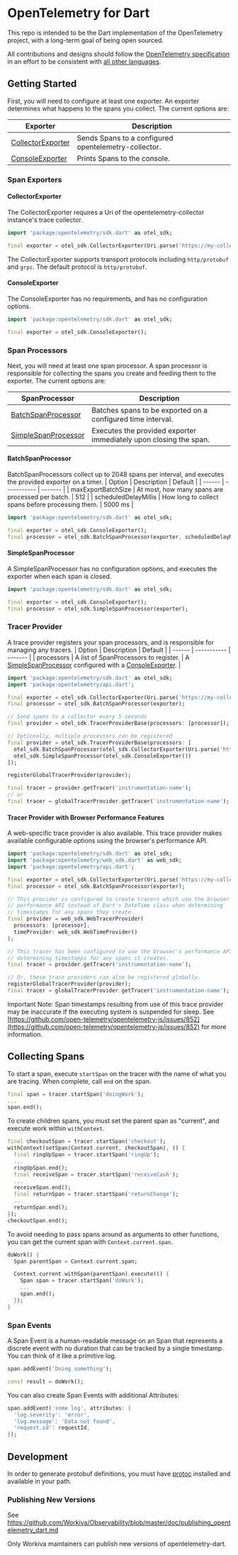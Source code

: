 # OpenTelemetry for Dart

This repo is intended to be the Dart implementation of the OpenTelemetry project, with a
long-term goal of being open sourced.

All contributions and designs should follow the
[OpenTelemetry specification](https://github.com/open-telemetry/opentelemetry-specification)
in an effort to be consistent with [all other languages](https://github.com/open-telemetry).

## Getting Started

First, you will need to configure at least one exporter.  An exporter determines what happens to the spans you collect.
The current options are:

| Exporter | Description |
| -------- | ----------- |
| [CollectorExporter](#collectorexporter) | Sends Spans to a configured opentelemetry-collector. |
| [ConsoleExporter](#consoleexporter) | Prints Spans to the console. |

### Span Exporters

#### CollectorExporter

The CollectorExporter requires a Uri of the opentelemetry-collector instance's trace collector.

```dart
import 'package:opentelemetry/sdk.dart' as otel_sdk;

final exporter = otel_sdk.CollectorExporter(Uri.parse('https://my-collector.com/v1/traces'));
```

The CollectorExporter supports transport protocols including `http/protobuf` and `grpc`. The default protocol is `http/protobuf`.

#### ConsoleExporter

The ConsoleExporter has no requirements, and has no configuration options.

```dart
import 'package:opentelemetry/sdk.dart' as otel_sdk;

final exporter = otel_sdk.ConsoleExporter();
```

### Span Processors

Next, you will need at least one span processor.  A span processor is responsible for collecting the spans you create and feeding them to the exporter.
The current options are:

| SpanProcessor | Description |
| -------- | ----------- |
| [BatchSpanProcessor](#batchspanprocessor) | Batches spans to be exported on a configured time interval. |
| [SimpleSpanProcessor](#simplespanprocessor) | Executes the provided exporter immediately upon closing the span. |

#### BatchSpanProcessor

BatchSpanProcessors collect up to 2048 spans per interval, and executes the provided exporter on a timer.
| Option | Description | Default |
| ------ | ----------- | ------- |
| maxExportBatchSize | At most, how many spans are processed per batch. | 512 |
| scheduledDelayMillis | How long to collect spans before processing them. | 5000 ms |

```dart
import 'package:opentelemetry/sdk.dart' as otel_sdk;

final exporter = otel_sdk.ConsoleExporter();
final processor = otel_sdk.BatchSpanProcessor(exporter, scheduledDelayMillis: 10000);
```

#### SimpleSpanProcessor

A SimpleSpanProcessor has no configuration options, and executes the exporter when each span is closed.

```dart
import 'package:opentelemetry/sdk.dart' as otel_sdk;

final exporter = otel_sdk.ConsoleExporter();
final processor = otel_sdk.SimpleSpanProcessor(exporter);
```

### Tracer Provider

A trace provider registers your span processors, and is responsible for managing any tracers.
| Option | Description | Default |
| ------ | ----------- | ------- |
| processors | A list of SpanProcessors to register. | A [SimpleSpanProcessor](#simplespanprocessor) configured with a [ConsoleExporter](#consoleexporter). |

```dart
import 'package:opentelemetry/sdk.dart' as otel_sdk;
import 'package:opentelemetry/api.dart';

final exporter = otel_sdk.CollectorExporter(Uri.parse('https://my-collector.com/v1/traces'));
final processor = otel_sdk.BatchSpanProcessor(exporter);

// Send spans to a collector every 5 seconds
final provider = otel_sdk.TracerProviderBase(processors: [processor]);

// Optionally, multiple processors can be registered
final provider = otel_sdk.TracerProviderBase(processors: [
  otel_sdk.BatchSpanProcessor(otel_sdk.CollectorExporter(Uri.parse('https://my-collector.com/v1/traces'))),
  otel_sdk.SimpleSpanProcessor(otel_sdk.ConsoleExporter())
]);

registerGlobalTracerProvider(provider);

final tracer = provider.getTracer('instrumentation-name');
// or
final tracer = globalTracerProvider.getTracer('instrumentation-name');
```

#### Tracer Provider with Browser Performance Features

A web-specific trace provider is also available.  This trace provider makes available configurable options using the browser's performance API.

```dart
import 'package:opentelemetry/sdk.dart' as otel_sdk;
import 'package:opentelemetry/web_sdk.dart' as web_sdk;
import 'package:opentelemetry/api.dart';

final exporter = otel_sdk.CollectorExporter(Uri.parse('https://my-collector.com/v1/traces'));
final processor = otel_sdk.BatchSpanProcessor(exporter);

// This provider is configured to create tracers which use the browser's
// performance API instead of Dart's DateTime class when determining
// timestamps for any spans they create.
final provider = web_sdk.WebTracerProvider(
  processors: [processor],
  timeProvider: web_sdk.WebTimeProvider()
);

// This tracer has been configured to use the browser's performance API when
// determining timestamps for any spans it creates.
final tracer = provider.getTracer('instrumentation-name');

// Or, these trace providers can also be registered globally.
registerGlobalTracerProvider(provider);
final tracer = globalTracerProvider.getTracer('instrumentation-name');
```

Important Note: Span timestamps resulting from use of this trace provider may be inaccurate if the executing system is suspended for sleep.
See [https://github.com/open-telemetry/opentelemetry-js/issues/852](https://github.com/open-telemetry/opentelemetry-js/issues/852) for more information.

## Collecting Spans

To start a span, execute `startSpan` on the tracer with the name of what you are tracing.  When complete, call `end` on the span.

```dart
final span = tracer.startSpan('doingWork');
...
span.end();
```

To create children spans, you must set the parent span as "current", and execute work within `withContext`.

```dart
final checkoutSpan = tracer.startSpan('checkout');
withContext(setSpan(Context.current, checkoutSpan), () {
  final ringUpSpan = tracer.startSpan('ringUp');
  ...
  ringUpSpan.end();
  final receiveSpan = tracer.startSpan('receiveCash');
  ...
  receiveSpan.end();
  final returnSpan = tracer.startSpan('returnChange');
  ...
  returnSpan.end();
});
checkoutSpan.end();
```

To avoid needing to pass spans around as arguments to other functions, you can get the current span with `Context.current.span`.

```dart
doWork() {
  Span parentSpan = Context.current.span;

  Context.current.withSpan(parentSpan).execute(() {
    Span span = tracer.startSpan('doWork');
    ...
    span.end();
  });
}
```

### Span Events

A Span Event is a human-readable message on an Span that represents a discrete event with no duration that can be tracked by a single timestamp. You can think of it like a primitive log.

```dart
span.addEvent('Doing something');

const result = doWork();
```

You can also create Span Events with additional Attributes:

```dart
span.addEvent('some log', attributes: {
  'log.severity': 'error',
  'log.message': 'Data not found',
  'request.id': requestId,
});
```

## Development

In order to generate protobuf definitions, you must have [protoc](https://github.com/protocolbuffers/protobuf/releases) installed and available in your path.

### Publishing New Versions

See <https://github.com/Workiva/Observability/blob/master/doc/publishing_opentelemetry_dart.md>

Only Workiva maintainers can publish new versions of opentelemetry-dart.
